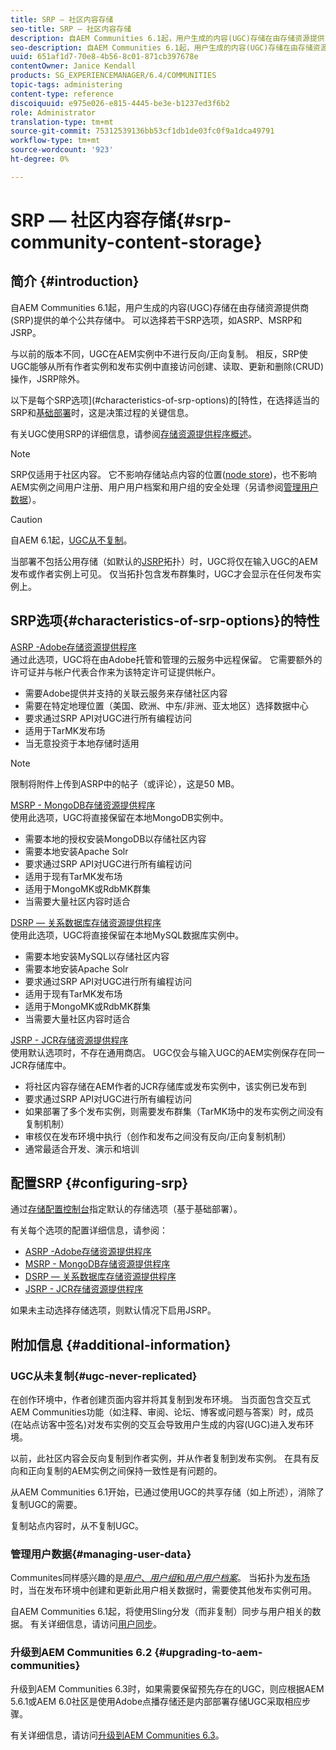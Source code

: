 ```yaml
---
title: SRP — 社区内容存储
seo-title: SRP — 社区内容存储
description: 自AEM Communities 6.1起，用户生成的内容(UGC)存储在由存储资源提供商(SRP)提供的单个公共存储中
seo-description: 自AEM Communities 6.1起，用户生成的内容(UGC)存储在由存储资源提供商(SRP)提供的单个公共存储中
uuid: 651af1d7-70e8-4b56-8c01-871cb397678e
contentOwner: Janice Kendall
products: SG_EXPERIENCEMANAGER/6.4/COMMUNITIES
topic-tags: administering
content-type: reference
discoiquuid: e975e026-e815-4445-be3e-b1237ed3f6b2
role: Administrator
translation-type: tm+mt
source-git-commit: 75312539136bb53cf1db1de03fc0f9a1dca49791
workflow-type: tm+mt
source-wordcount: '923'
ht-degree: 0%

---
```



# SRP — 社区内容存储{#srp-community-content-storage}

## 简介 {#introduction}

自AEM Communities 6.1起，用户生成的内容(UGC)存储在由存储资源提供商(SRP)提供的单个公共存储中。 可以选择若干SRP选项，如ASRP、MSRP和JSRP。

与以前的版本不同，UGC在AEM实例中不进行反向/正向复制。 相反，SRP使UGC能够从所有作者实例和发布实例中直接访问创建、读取、更新和删除(CRUD)操作，JSRP除外。

以下是每个SRP选项](#characteristics-of-srp-options)的[特性，在选择适当的SRP和[基础部署](topologies.md)时，这是决策过程的关键信息。

有关UGC使用SRP的详细信息，请参阅[存储资源提供程序概述](srp.md)。

>[!NOTE]
>
>SRP仅适用于社区内容。 它不影响存储站点内容的位置([node store](../../help/sites-deploying/data-store-config.md))，也不影响AEM实例之间用户注册、用户用户档案和用户组的安全处理（另请参阅[管理用户数据](#managing-user-data)）。

>[!CAUTION]
>
>自AEM 6.1起，[UGC从不复制](#ugc-never-replicated)。
>
>当部署不包括公用存储（如默认的[JSRP](topologies.md#jsrp)拓扑）时，UGC将仅在输入UGC的AEM发布或作者实例上可见。 仅当拓扑包含发布群集时，UGC才会显示在任何发布实例上。

## SRP选项{#characteristics-of-srp-options}的特性

[ASRP -Adobe存储资源提供程序](asrp.md)\
通过此选项，UGC将在由Adobe托管和管理的云服务中远程保留。 它需要额外的许可证并与帐户代表合作来为该特定许可证提供帐户。

* 需要Adobe提供并支持的关联云服务来存储社区内容
* 需要在特定地理位置（美国、欧洲、中东/非洲、亚太地区）选择数据中心
* 要求通过SRP API对UGC进行所有编程访问
* 适用于TarMK发布场
* 当无意投资于本地存储时适用

>[!NOTE]
>
>限制将附件上传到ASRP中的帖子（或评论），这是50 MB。

[MSRP - MongoDB存储资源提供程序](msrp.md)\
使用此选项，UGC将直接保留在本地MongoDB实例中。

* 需要本地的授权安装MongoDB以存储社区内容
* 需要本地安装Apache Solr
* 要求通过SRP API对UGC进行所有编程访问
* 适用于现有TarMK发布场
* 适用于MongoMK或RdbMK群集
* 当需要大量社区内容时适合

[DSRP — 关系数据库存储资源提供程序](dsrp.md)\
使用此选项，UGC将直接保留在本地MySQL数据库实例中。

* 需要本地安装MySQL以存储社区内容
* 需要本地安装Apache Solr
* 要求通过SRP API对UGC进行所有编程访问
* 适用于现有TarMK发布场
* 适用于MongoMK或RdbMK群集
* 当需要大量社区内容时适合

[JSRP - JCR存储资源提供程序](jsrp.md)\
使用默认选项时，不存在通用商店。 UGC仅会与输入UGC的AEM实例保存在同一JCR存储库中。

* 将社区内容存储在AEM作者的JCR存储库或发布实例中，该实例已发布到
* 要求通过SRP API对UGC进行所有编程访问
* 如果部署了多个发布实例，则需要发布群集（TarMK场中的发布实例之间没有复制机制）
* 审核仅在发布环境中执行（创作和发布之间没有反向/正向复制机制）
* 通常最适合开发、演示和培训

## 配置SRP {#configuring-srp}

通过[存储配置控制台](srp-config.md)指定默认的存储选项（基于基础部署）。

有关每个选项的配置详细信息，请参阅：

* [ASRP -Adobe存储资源提供程序](asrp.md)
* [MSRP - MongoDB存储资源提供程序](msrp.md)
* [DSRP — 关系数据库存储资源提供程序](dsrp.md)
* [JSRP - JCR存储资源提供程序](jsrp.md)

如果未主动选择存储选项，则默认情况下启用JSRP。

## 附加信息 {#additional-information}

### UGC从未复制{#ugc-never-replicated}

在创作环境中，作者创建页面内容并将其复制到发布环境。 当页面包含交互式AEM Communities功能（如注释、审阅、论坛、博客或问题与答案）时，成员(在站点访客中签名)对发布实例的交互会导致用户生成的内容(UGC)进入发布环境。

以前，此社区内容会反向复制到作者实例，并从作者复制到发布实例。 在具有反向和正向复制的AEM实例之间保持一致性是有问题的。

从AEM Communities 6.1开始，已通过使用UGC的共享存储（如上所述），消除了复制UGC的需要。

复制站点内容时，从不复制UGC。

### 管理用户数据{#managing-user-data}

Communites同样感兴趣的是&#x200B;[*用户*、*用户组*&#x200B;和&#x200B;*用户用户档案*](users.md)。 当拓扑为[发布场](../../help/sites-deploying/recommended-deploys.md#tarmk-farm)时，当在发布环境中创建和更新此用户相关数据时，需要使其他发布实例可用。

自AEM Communities 6.1起，将使用Sling分发（而非复制）同步与用户相关的数据。 有关详细信息，请访问[用户同步](sync.md)。

### 升级到AEM Communities 6.2 {#upgrading-to-aem-communities}

升级到AEM Communities 6.3时，如果需要保留预先存在的UGC，则应根据AEM 5.6.1或AEM 6.0社区是使用Adobe点播存储还是内部部署存储UGC采取相应步骤。

有关详细信息，请访问[升级到AEM Communities 6.3](upgrade.md)。
